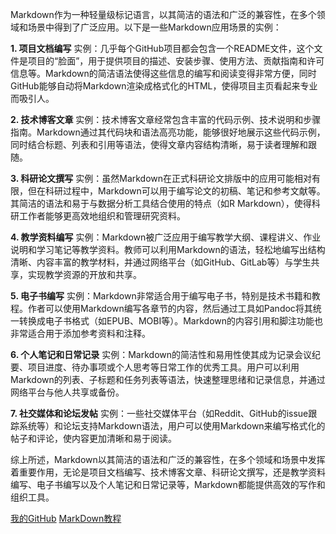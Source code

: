  Markdown作为一种轻量级标记语言，以其简洁的语法和广泛的兼容性，在多个领域和场景中得到了广泛应用。以下是一些Markdown应用场景的实例：

**1. 项目文档编写**
实例：几乎每个GitHub项目都会包含一个README文件，这个文件是项目的“脸面”，用于提供项目的描述、安装步骤、使用方法、贡献指南和许可信息等。Markdown的简洁语法使得这些信息的编写和阅读变得非常方便，同时GitHub能够自动将Markdown渲染成格式化的HTML，使得项目主页看起来专业而吸引人。

**2. 技术博客文章**
实例：技术博客文章经常包含丰富的代码示例、技术说明和步骤指南。Markdown通过其代码块和语法高亮功能，能够很好地展示这些代码示例，同时结合标题、列表和引用等语法，使得文章内容结构清晰，易于读者理解和跟随。

**3. 科研论文撰写**
实例：虽然Markdown在正式科研论文排版中的应用可能相对有限，但在科研过程中，Markdown可以用于编写论文的初稿、笔记和参考文献等。其简洁的语法和易于与数据分析工具结合使用的特点（如R Markdown），使得科研工作者能够更高效地组织和管理研究资料。

**4. 教学资料编写**
实例：Markdown被广泛应用于编写教学大纲、课程讲义、作业说明和学习笔记等教学资料。教师可以利用Markdown的语法，轻松地编写出结构清晰、内容丰富的教学材料，并通过网络平台（如GitHub、GitLab等）与学生共享，实现教学资源的开放和共享。

**5. 电子书编写**
实例：Markdown非常适合用于编写电子书，特别是技术书籍和教程。作者可以使用Markdown编写各章节的内容，然后通过工具如Pandoc将其统一转换成电子书格式（如EPUB、MOBI等）。Markdown的内容引用和脚注功能也非常适合用于添加参考资料和注释。

**6. 个人笔记和日常记录**
实例：Markdown的简洁性和易用性使其成为记录会议纪要、项目进度、待办事项或个人思考等日常工作的优秀工具。用户可以利用Markdown的列表、子标题和任务列表等语法，快速整理思绪和记录信息，并通过网络平台与他人共享或备份。

**7. 社交媒体和论坛发帖**
实例：一些社交媒体平台（如Reddit、GitHub的issue跟踪系统等）和论坛支持Markdown语法，用户可以使用Markdown来编写格式化的帖子和评论，使内容更加清晰和易于阅读。

 综上所述，Markdown以其简洁的语法和广泛的兼容性，在多个领域和场景中发挥着重要作用，无论是项目文档编写、技术博客文章、科研论文撰写，还是教学资料编写、电子书编写以及个人笔记和日常记录等，Markdown都能提供高效的写作和组织工具。

[我的GitHub](https://github.com/gmyy00)
[MarkDown教程](https://markdown.com.cn/)